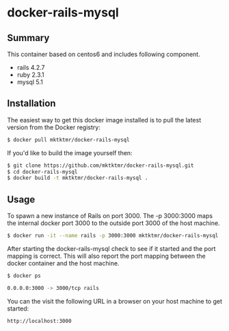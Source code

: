 # docker-rails-mysql

## Summary

This container based on centos6 and includes following component.

* rails 4.2.7
* ruby 2.3.1
* mysql 5.1

## Installation

The easiest way to get this docker image installed is to pull the latest version
from the Docker registry:

```bash
$ docker pull mktktmr/docker-rails-mysql
```

If you'd like to build the image yourself then:

```bash
$ git clone https://github.com/mktktmr/docker-rails-mysql.git
$ cd docker-rails-mysql
$ docker build -t mktktmr/docker-rails-mysql .
```

## Usage

To spawn a new instance of Rails on port 3000.  The -p 3000:3000 maps the internal docker port 3000 to the outside port 3000 of the host machine.

```bash
$ docker run -it --name rails -p 3000:3000 mktktmr/docker-rails-mysql
```

After starting the docker-rails-mysql check to see if it started and the port mapping is correct.  This will also report the port mapping between the docker container and the host machine.

```bash
$ docker ps

0.0.0.0:3000 -> 3000/tcp rails
```

You can the visit the following URL in a browser on your host machine to get started:

```
http://localhost:3000
```
